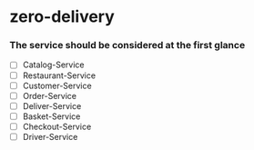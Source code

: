 # zero-delivery

### The service should be considered at the first glance 

- [ ] Catalog-Service
- [ ] Restaurant-Service
- [ ] Customer-Service
- [ ] Order-Service
- [ ] Deliver-Service
- [ ] Basket-Service
- [ ] Checkout-Service
- [ ] Driver-Service
